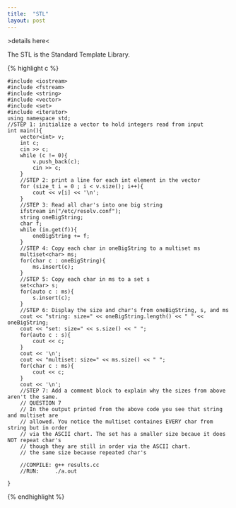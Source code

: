 ```yaml
---
title:  "STL"
layout: post
---
```

\>details here<

The STL is the Standard Template Library.

{% highlight c %}

    #include <iostream>
    #include <fstream>
    #include <string>
    #include <vector>
    #include <set>
    #include <iterator>
    using namespace std;
    //STEP 1: initialize a vector to hold integers read from input
    int main(){
        vector<int> v;
        int c;
        cin >> c;
        while (c != 0){
            v.push_back(c);
            cin >> c;
        }
        //STEP 2: print a line for each int element in the vector
        for (size_t i = 0 ; i < v.size(); i++){
            cout << v[i] << '\n';
        }
        //STEP 3: Read all char's into one big string
        ifstream in("/etc/resolv.conf");
        string oneBigString;
        char f;
        while (in.get(f)){
            oneBigString += f;
        }
        //STEP 4: Copy each char in oneBigString to a multiset ms
        multiset<char> ms;
        for(char c : oneBigString){
            ms.insert(c);
        }
        //STEP 5: Copy each char in ms to a set s
        set<char> s;
        for(auto c : ms){
            s.insert(c);
        }
        //STEP 6: Display the size and char's from oneBigString, s, and ms
        cout << "string: size=" << oneBigString.length() << " " << oneBigString;
        cout << "set: size=" << s.size() << " ";
        for(auto c : s){
            cout << c;
        }
        cout << '\n';
        cout << "multiset: size=" << ms.size() << " ";
        for(char c : ms){
            cout << c;
        }
        cout << '\n';
        //STEP 7: Add a comment block to explain why the sizes from above aren't the same.
        // QUESTION 7
        // In the output printed from the above code you see that string and multiset are 
        // allowed. You notice the multiset containes EVERY char from string but in order 
        // via the ASCII chart. The set has a smaller size becaue it does NOT repeat char's
        // though they are still in order via the ASCII chart.
        // the same size because repeated char's 

        //COMPILE: g++ results.cc
        //RUN:     ./a.out

    }

{% endhighlight %}